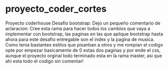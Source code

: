 # proyecto_coder_cortes
Proyecto coderhouse 
Desafio bootstrap:
Dejo un pequeño comentario de aclaracion: Cree esta rama para hacer todos los cambios que vaya a implementar con bootstrap, las paginas en las que aplique bootstrap 
hasta ahora para este desafio entregable son el index y la pagina de musica. Como tenia bastantes estilos que pisanban a otros y me rompian el codigo opte por empezar
basicamente de 0 estas dos paginas y por ende el css, aunque el proyecto orginal todo terminado esta en la rama master, asi que ahi esta todo el codigo sin comentar!
